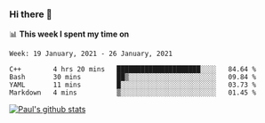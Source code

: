 ### Hi there 👋

📊 **This week I spent my time on**
<!--START_SECTION:waka-->
```text
Week: 19 January, 2021 - 26 January, 2021

C++        4 hrs 20 mins   █████████████████████░░░░   84.64 % 
Bash       30 mins         ██▒░░░░░░░░░░░░░░░░░░░░░░   09.84 % 
YAML       11 mins         █░░░░░░░░░░░░░░░░░░░░░░░░   03.73 % 
Markdown   4 mins          ▒░░░░░░░░░░░░░░░░░░░░░░░░   01.45 % 
```
<!--END_SECTION:waka-->


[![Paul's github stats](https://github-readme-stats.vercel.app/api?username=mickeyouyou&theme=dracula&show_icons=true)](https://github.com/anuraghazra/github-readme-stats)
